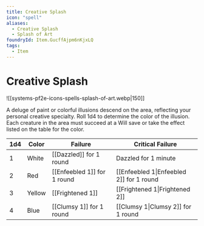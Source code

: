 ```yaml
---
title: Creative Splash
icon: "spell"
aliases:
  - Creative Splash
  - Splash of Art
foundryId: Item.GucffAjpm6nKjxLQ
tags:
  - Item
---
```


# Creative Splash
![[systems-pf2e-icons-spells-splash-of-art.webp|150]]

A deluge of paint or colorful illusions descend on the area, reflecting your personal creative specialty. Roll 1d4 to determine the color of the illusion. Each creature in the area must succeed at a Will save or take the effect listed on the table for the color.

| 1d4 | Color | Failure | Critical Failure |
| --- | --- | --- | --- |
| 1 | White | [[Dazzled]] for 1 round | Dazzled for 1 minute |
| 2 | Red | [[Enfeebled 1]] for 1 round | [[Enfeebled 1\|Enfeebled 2]] for 1 round |
| 3 | Yellow | [[Frightened 1]] | [[Frightened 1\|Frightened 2]] |
| 4 | Blue | [[Clumsy 1]] for 1 round | [[Clumsy 1\|Clumsy 2]] for 1 round |
